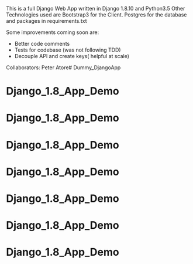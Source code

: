 This is a full Django Web App written in Django 1.8.10 and Python3.5
Other Technologies used are Bootstrap3 for the Client. Postgres for the database and packages in requirements.txt

Some improvements coming soon are:
- Better code comments
- Tests for codebase (was not following TDD)
- Decouple API and create keys( helpful at scale)

Collaborators:
Peter Atore# Dummy_DjangoApp
# Django_1.8_App_Demo
# Django_1.8_App_Demo
# Django_1.8_App_Demo
# Django_1.8_App_Demo
# Django_1.8_App_Demo
# Django_1.8_App_Demo
# Django_1.8_App_Demo
